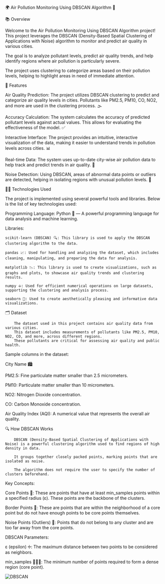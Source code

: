🌍 Air Pollution Monitoring Using DBSCAN Algorithm 🌱

📚 Overview

  Welcome to the Air Pollution Monitoring Using DBSCAN Algorithm project! This project leverages the DBSCAN (Density-Based Spatial Clustering of Applications with Noise) algorithm to monitor and predict air quality in various cities.

The goal is to analyze pollutant levels, predict air quality trends, and help identify regions where air pollution is particularly severe.

The project uses clustering to categorize areas based on their pollution levels, helping to highlight areas in need of immediate attention.

🚀 Features

 Air Quality Prediction: The project utilizes DBSCAN clustering to predict and categorize air quality levels in cities. Pollutants like PM2.5, PM10, CO, NO2, and more are used in the clustering process. 🌫️

 Accuracy Calculation: The system calculates the accuracy of predicted pollutant levels against actual values. This allows for evaluating the effectiveness of the model. ✅

 Interactive Interface: The project provides an intuitive, interactive visualization of the data, making it easier to understand trends in pollution levels across cities. 📊

 Real-time Data: The system uses up-to-date city-wise air pollution data to help track and predict trends in air quality. 🌆

 Noise Detection: Using DBSCAN, areas of abnormal data points or outliers are detected, helping in isolating regions with unusual pollution levels. 🚨

🧑‍💻 Technologies Used

  The project is implemented using several powerful tools and libraries. Below is the list of key technologies used:

  Programming Language: Python 🐍 — A powerful programming language for data analysis and machine learning.

Libraries:

    scikit-learn (DBSCAN) 🔍: This library is used to apply the DBSCAN clustering algorithm to the data.

    pandas 📈: Used for handling and analyzing the dataset, which includes cleaning, manipulating, and preparing the data for analysis.

    matplotlib 📉: This library is used to create visualizations, such as graphs and plots, to showcase air quality trends and clustering results.

    numpy ➗: Used for efficient numerical operations on large datasets, supporting the clustering and analysis process.

    seaborn 🌈: Used to create aesthetically pleasing and informative data visualizations.

🗂️ Dataset

        The dataset used in this project contains air quality data from various cities.
        This dataset includes measurements of pollutants like PM2.5, PM10, NO2, CO, and more, across different regions. 
        These pollutants are critical for assessing air quality and public health.

Sample columns in the dataset:

City Name 🏙️


PM2.5: Fine particulate matter smaller than 2.5 micrometers.

PM10: Particulate matter smaller than 10 micrometers.

NO2: Nitrogen Dioxide concentration.

CO: Carbon Monoxide concentration.

Air Quality Index (AQI): A numerical value that represents the overall air quality.

🔍 How DBSCAN Works

        DBSCAN (Density-Based Spatial Clustering of Applications with Noise) is a powerful clustering algorithm used to find regions of high density in data.

        It groups together closely packed points, marking points that are isolated as noise.

        The algorithm does not require the user to specify the number of clusters beforehand.

Key Concepts:

  Core Points 🌟: These are points that have at least min_samples points within a specified radius (ε). These points are the backbone of the clusters.

  Border Points 🚪: These are points that are within the neighborhood of a core point but do not have enough points to be core points themselves.

  Noise Points (Outliers) 🚫: Points that do not belong to any cluster and are too far away from the core points.

DBSCAN Parameters:

  ε (epsilon) ➗: The maximum distance between two points to be considered as neighbors.

  min_samples 🧑‍🤝‍🧑: The minimum number of points required to form a dense region (core point).

  ![DBSCAN](https://github.com/user-attachments/assets/d02daf67-dbc4-4ac4-bad1-dea8e4c9e274)





  




